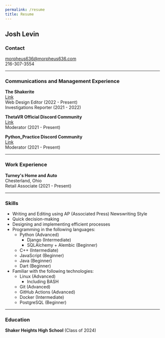 ```yaml
---
permalink: /resume
title: Resume
---
```

## Josh Levin
### Contact
<i class="ai-envelope"></i> morpheus636@morpheus636.com
<br /><i class="ai-phone"></i> 216-307-3554

<hr />

### Communications and Management Experience
**The Shakerite**
<br />[Link](https://shakerite.com)
<br />Web Design Editor (2022 - Present)
<br />Investigations Reporter (2021 - 2022)

**ThetaVR Official Discord Community**
<br />[Link](https://invite.gg/thetavr)
<br />Moderator (2021 - Present)

**Python_Practice Discord Community**
<br />[Link](https://python-practice-discord.github.io)
<br />Moderator (2021 - Present)

<hr />

### Work Experience
**Turney's Home and Auto**
<br> Chesterland, Ohio
<br />Retail Associate (2021 - Present)

<hr />

### Skills
- Writing and Editing using AP (Associated Press) Newswriting Style
- Quick decision-making
- Designing and implementing efficient processes
- Programming in the following languages:
  - Python (Advanced)
    - Django (Intermediate)
    - SQLAlchemy + Alembic (Beginner)
  - C++ (Intermediate)
  - JavaScript (Beginner)
  - Java (Beginner)
  - Dart (Beginner)
- Familiar with the following technologies:
  - Linux (Advanced)
    - Including BASH
  - Git (Advanced)
  - GitHub Actions (Advanced)
  - Docker (Intermediate)
  - PostgreSQL (Beginner)

<hr />

### Education
**Shaker Heights High School** (Class of 2024)
